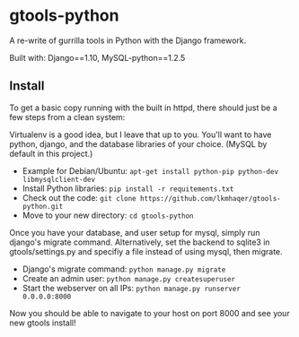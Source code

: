 # gtools-python
A re-write of gurrilla tools in Python with the Django framework.

Built with: Django==1.10, MySQL-python==1.2.5

## Install

To get a basic copy running with the built in httpd, there should just be a few steps from a clean system:

Virtualenv is a good idea, but I leave that up to you. You'll want to have python, django, and the database libraries of your choice. (MySQL by default in this project.)

* Example for Debian/Ubuntu: `apt-get install python-pip python-dev libmysqlclient-dev`
* Install Python libraries: `pip install -r requitements.txt`
* Check out the code: `git clone https://github.com/lkmhaqer/gtools-python.git`
* Move to your new directory: `cd gtools-python`

Once you have your database, and user setup for mysql, simply run django's migrate command. Alternatively, set the backend to sqlite3 in gtools/settings.py and specifiy a file instead of using mysql, then migrate.

* Django's migrate command: `python manage.py migrate`
* Create an admin user: `python manage.py createsuperuser`
* Start the webserver on all IPs: `python manage.py runserver 0.0.0.0:8000`

Now you should be able to navigate to your host on port 8000 and see your new gtools install!
